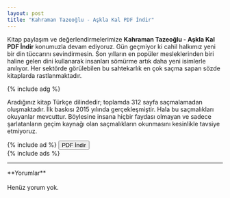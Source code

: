 ```yaml
---
layout: post
title: "Kahraman Tazeoğlu - Aşkla Kal PDF İndir"
---
```


<p>Kitap paylaşım ve değerlendirmelerimize <strong>Kahraman Tazeoğlu - Aşkla Kal PDF İndir</strong> konumuzla devam ediyoruz. Gün geçmiyor ki cahil halkımız yeni bir din tüccarını sevindirmesin. Son yılların en popüler mesleklerinden biri haline gelen dini kullanarak insanları sömürme artık daha yeni isimlerle anılıyor. Her sektörde görülebilen bu sahtekarlık en çok saçma sapan sözde kitaplarda rastlanmaktadır.</p>

{% include adg %}
<p>
Aradığınız kitap Türkçe dilindedir; toplamda 312 sayfa saçmalamadan oluşmaktadır. İlk baskısı 2015 yılında gerçekleşmiştir. Hala bu saçmalıkları okuyanlar mevcuttur. Böylesine insana hiçbir faydası olmayan ve sadece şarlatanların geçim kaynağı olan saçmalıkların okunmasını kesinlikle tavsiye etmiyoruz.
</p>
{% include ad %}
<a href="http://pdfekitapindir.club/pdf-kitap-indir"><button type="submit" class="btn btn-success">PDF İndir</button></a><br/>
{% include ads %}
<hr>
**Yorumlar**<br/><br/>
Henüz yorum yok.
